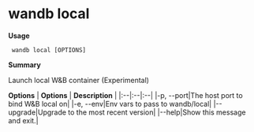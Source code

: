 # wandb local

**Usage**

` wandb local [OPTIONS]`

**Summary**

Launch local W&B container (Experimental)


**Options**
| **Options** | **Description** |
|:--|:--|:--|
|-p, --port|The host port to bind W&B local on|
|-e, --env|Env vars to pass to wandb/local|
|--upgrade|Upgrade to the most recent version|
|--help|Show this message and exit.|


